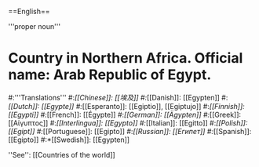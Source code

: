 ==English==

'''proper noun'''

# Country in Northern Africa. Official name: Arab Republic of Egypt.
#:'''Translations'''
#:*[[Chinese]]: [[埃及]]
#:*[[Danish]]: [[Egypten]]
#:*[[Dutch]]: [[Egypte]]
#:*[[Esperanto]]: [[Egiptio]], [[Egiptujo]]
#:*[[Finnish]]: [[Egypti]]
#:*[[French]]: [[Égypte]]
#:*[[German]]: [[Ägypten]]
#:*[[Greek]]: [[Αίγυπτος]]
#:*[[Interlingua]]: [[Egypto]]
#:*[[Italian]]: [[Egitto]]
#:*[[Polish]]: [[Egipt]]
#:*[[Portuguese]]: [[Egipto]]
#:*[[Russian]]: [[Египет]]
#:*[[Spanish]]: [[Egipto]]
#:*[[Swedish]]: [[Egypten]]

''See'': [[Countries of the world]]